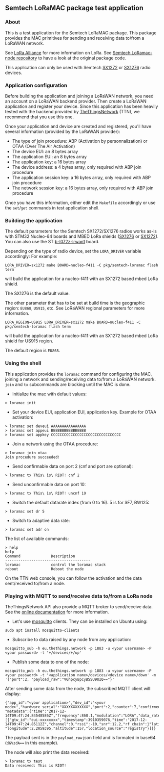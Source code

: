 ## Semtech LoRaMAC package test application

### About

This is a test application for the Semtech LoRaMAC package. This package
provides the MAC primitives for sending and receiving data to/from a
LoRaWAN network.

See [LoRa Alliance](https://www.lora-alliance.org/) for more information on LoRa.
See [Semtech LoRamac-node repository](https://github.com/Lora-net/LoRaMac-node)
to have a look at the original package code.

This application can only be used with Semtech
[SX1272](http://www.semtech.com/images/datasheet/sx1272.pdf) or
[SX1276](http://www.semtech.com/images/datasheet/sx1276.pdf) radio devices.

### Application configuration

Before building the application and joining a LoRaWAN network, you need an
account on a LoRaWAN backend provider. Then create a LoRaWAN application and
register your device.
Since this application has been heavily tested with the backend provided by
[TheThingsNetwork](https://www.thethingsnetwork.org/) (TTN), we recommend that
you use this one.

Once your application and device are created and registered, you'll have
several information (provided by the LoRaWAN provider):
* The type of join procedure: ABP (Activation by personnalization) or OTAA (Over
The Air Activation)
* The device EUI: an 8 bytes array
* The application EUI: an 8 bytes array
* The application key: a 16 bytes array
* The device address: a 4 bytes array, only required with ABP join procedure
* The application session key: a 16 bytes array, only required with ABP join procedure
* The network session key: a 16 bytes array, only required with ABP join procedure

Once you have this information, either edit the `Makefile` accordingly or
use the `set`/`get` commands in test application shell.

### Building the application

The default parameters for the Semtech SX1272/SX1276 radios works as-is with
STM32 Nucleo-64 boards and MBED LoRa shields
([SX1276](https://os.mbed.com/components/SX1276MB1xAS/) or
[SX1272](https://os.mbed.com/components/SX1272MB2xAS/)). You can also use the
ST [b-l072z-lrwan1](http://www.st.com/en/evaluation-tools/b-l072z-lrwan1.html)
board.

Depending on the type of radio device, set the `LORA_DRIVER` variable accordingly:
For example:

    LORA_DRIVER=sx1272 make BOARD=nucleo-f411 -C pkg/semtech-loramac flash term

will build the application for a nucleo-f411 with an SX1272 based mbed LoRa shield.

The SX1276 is the default value.

The other parameter that has to be set at build time is the geographic region:
`EU868`, `US915`, etc. See LoRaWAN regional parameters for more information.

    LORA_REGION=US915 LORA_DRIVER=sx1272 make BOARD=nucleo-f411 -C pkg/semtech-loramac flash term

will build the application for a nucleo-f411 with an SX1272 based mbed LoRa shield
for US915 region.

The default region is `EU868`.


### Using the shell

This application provides the `loramac` command for configuring the MAC,
joining a network and sending/receiving data to/from a LoRaWAN network.
`join` and `tx` subcommands are blocking until the MAC is done.

* Initialize the mac with default values:

```
> loramac init
```

* Set your device EUI, application EUI, application key. Example for OTAA
  activation:

```
> loramac set deveui AAAAAAAAAAAAAAAA
> loramac set appeui BBBBBBBBBBBBBBBB
> loramac set appkey CCCCCCCCCCCCCCCCCCCCCCCCCCCCCCCC
```

* Join a network using the OTAA procedure:

```
> loramac join otaa
Join procedure succeeded!
```

* Send confirmable data on port 2 (cnf and port are optional):

```
> loramac tx This\ is\ RIOT! cnf 2
```

* Send unconfirmable data on port 10:

```
> loramac tx This\ is\ RIOT! uncnf 10
```

* Switch the default datarate index (from 0 to 16). 5 is for SF7, BW125:

```
> loramac set dr 5
```

* Switch to adaptive data rate:

```
> loramac set adr on
```

The list of available commands:

```
> help
help
Command              Description
---------------------------------------
loramac              control the loramac stack
reboot               Reboot the node
```

On the TTN web console, you can follow the activation and the data
sent/received to/from a node.

### Playing with MQTT to send/receive data to/from a LoRa node

TheThingsNetwork API also provide a MQTT broker to send/receive data.
See the
[online documentation](https://www.thethingsnetwork.org/docs/applications/mqtt/api.html)
for more information.

* Let's use [mosquitto](https://mosquitto.org/) clients. They can be installed
  on Ubuntu using:

```
sudo apt install mosquitto-clients
```

* Subscribe to data raised by any node from any application:

```
mosquitto_sub -h eu.thethings.network -p 1883 -u <your username> -P <your password> -t '+/devices/+/up'
```
* Publish some data to one of the node:

```
mosquitto_pub -h eu.thethings.network -p 1883 -u <your username> -P <your password> -t '<application name>/devices/<device name>/down' -m '{"port":2, "payload_raw":"VGhpcyBpcyBSSU9UIQ=="}'
```

After sending some data from the node, the subscribed MQTT client will display:

```
{"app_id":"<your application>","dev_id":"<your node>","hardware_serial":"XXXXXXXXXXXX","port":2,"counter":7,"confirmed":true,"payload_raw":"dGVzdA=="  "metadata":{"time":"2017-12-14T09:47:24.84548586Z","frequency":868.1,"modulation":"LORA","data_rate":"SF12BW125","coding_rate":"4/5","gateways":[{"gtw_id":"eui-xxxxxxxx","timestamp":3910359076,"time":"2017-12-14T09:47:24.85112Z","channel":0,"rssi":-10,"snr":12.2,"rf_chain":1"latitude":48.715027, "longitude":2.2059395,"altitude":157,"location_source":"registry"}]}}
```

The payload sent is in the `payload_raw` json field and is formated in base64
(`dGVzdA==` in this example).

The node will also print the data received:

```
> loramac tx test
Data received: This is RIOT!
```
